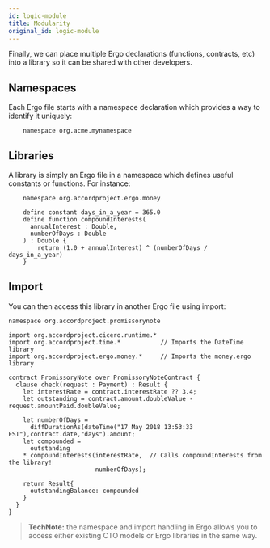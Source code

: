 ```yaml
---
id: logic-module
title: Modularity
original_id: logic-module
---
```


Finally, we can place multiple Ergo declarations (functions, contracts, etc) into a library so it can be shared with other developers.

## Namespaces

Each Ergo file starts with a namespace declaration which provides a way to identify it uniquely:
```ergo
    namespace org.acme.mynamespace
```

## Libraries

A library is simply an Ergo file in a namespace which defines useful constants or functions. For instance:

```ergo
    namespace org.accordproject.ergo.money

    define constant days_in_a_year = 365.0
    define function compoundInterests(
      annualInterest : Double,
      numberOfDays : Double
    ) : Double {
        return (1.0 + annualInterest) ^ (numberOfDays / days_in_a_year)
    }   
```

## Import

You can then access this library in another Ergo file using import:
```ergo
namespace org.accordproject.promissorynote

import org.accordproject.cicero.runtime.*
import org.accordproject.time.*           // Imports the DateTime library
import org.accordproject.ergo.money.*     // Imports the money.ergo library

contract PromissoryNote over PromissoryNoteContract {
  clause check(request : Payment) : Result {
    let interestRate = contract.interestRate ?? 3.4;
    let outstanding = contract.amount.doubleValue - request.amountPaid.doubleValue;

    let numberOfDays =
      diffDurationAs(dateTime("17 May 2018 13:53:33 EST"),contract.date,"days").amount;
    let compounded =
      outstanding
    * compoundInterests(interestRate,  // Calls compoundInterests from the library!
                        numberOfDays);

    return Result{
      outstandingBalance: compounded
    }
  }
}
```

> **TechNote:** the namespace and import handling in Ergo allows you to access either existing CTO models or Ergo libraries in the same way.

